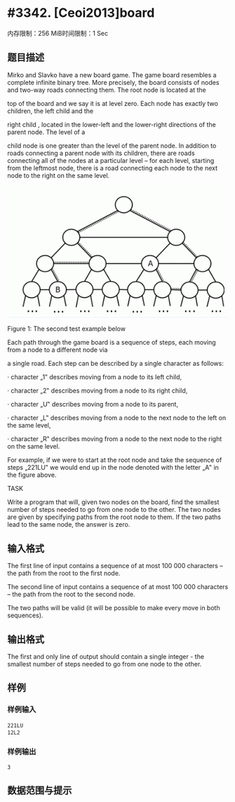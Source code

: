 # #3342. [Ceoi2013]board

内存限制：256 MiB时间限制：1 Sec

## 题目描述

Mirko and Slavko have a new board game. The game board resembles a complete infinite binary tree. More precisely, the board consists of nodes and two-way roads connecting them. The root node is located at the 

top of the board and we say it is at    level zero. Each node has exactly two children, the     left child and the 

right child , located in the lower-left and the lower-right directions of the parent node. The level of a 

child node is one greater than the level of the parent node. In addition to roads connecting a parent node with its children, there are roads connecting all of the nodes at a particular level &ndash; for each level, starting from the leftmost node, there is a road connecting each node to the next node to the right on the same level. 

 

 

 

 

 

 ![](upload/201401/1(1).jpg)

 

 

 

 

 

 

 

 

 

 

 

 Figure 1: The second test example below 

 

Each path through the game board is a sequence of steps, each moving from a node to a different node via 

a single road. Each step can be described by a single character as follows: 

&middot;  character &bdquo;1‟ describes moving from a node to its left child, 

&middot;  character &bdquo;2‟ describes moving from a node to its right child, 

&middot;  character &bdquo;U‟ describes moving from a node to its parent, 

&middot;  character &bdquo;L‟ describes moving from a node to the next node to the left on the same level, 

&middot;  character &bdquo;R‟ describes moving from a node to the next node to the right on the same level. 

For example, if we were to start at the root node and take the sequence of steps &bdquo;221LU‟ we would end up in the node denoted with the letter &bdquo;A‟ in the figure above. 

 

 

TASK 

Write a program that will, given two nodes on the board, find the smallest number of steps needed to go from one node to the other. The two nodes are given by specifying paths from the root node to them. If the two paths lead to the same node, the answer is zero. 

## 输入格式

The first line of input contains a sequence of at most 100 000 characters &ndash; the path from the root to the first node. 

The second line of input contains a sequence of at most 100 000 characters &ndash; the path from the root to the second node. 

The two paths will be valid (it will be possible to make every move in both sequences). 

## 输出格式

The first and only line of output should contain a single integer - the smallest number of steps needed to go from one node to the other. 

## 样例

### 样例输入

    
    221LU 
    12L2 
    
    

### 样例输出

    
    3
    

## 数据范围与提示
